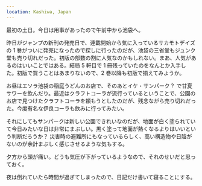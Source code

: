 ```yaml
---
location: Kashiwa, Japan
---
```


最初の土日。今日は用事があったので午前中から池袋へ。

昨日がジャンプの新刊の発売日で、連載開始から気に入っているサカモトデイズの 1 巻がついに発売になったので探しに行ったのだが、池袋の三省堂もジュンク堂も売り切れだった。初版の部数の割に人気なのかもしれない。まあ、人気があるのはいいことではある。結局 5 軒目で 1 冊残っていたのをなんとか入手した。初版で買うことはあまりないので、2 巻以降も初版で揃えてみようか。

お昼はエソラ池袋の稲庭うどんのお店で、そのあとイケ・サンパーク？ で甘夏サワーを飲んだり。最近はクラフトコーラが流行っているということで、公園のお店で見つけたクラフトコーラを頼もうとしたのだが、残念ながら売り切れだった。今度有名な伊良コーラも飲みに行ってみたい。

それにしてもサンパークは新しい公園できれいなのだが、地面が白く塗られていて今日みたいな日は非常にまぶしい。黒く塗って地面が熱くなるよりはいいという判断だろうか？ 災害時の避難所にもなっているらしく、高い構造物や日陰がないのが余計まぶしく感じさせるような気もする。

夕方から頭が痛い。どうも気圧が下がっているようなので、それのせいだと思っておく。

夜は倒れていたら時間が過ぎてしまったので、日記だけ書いて寝ることにする。
